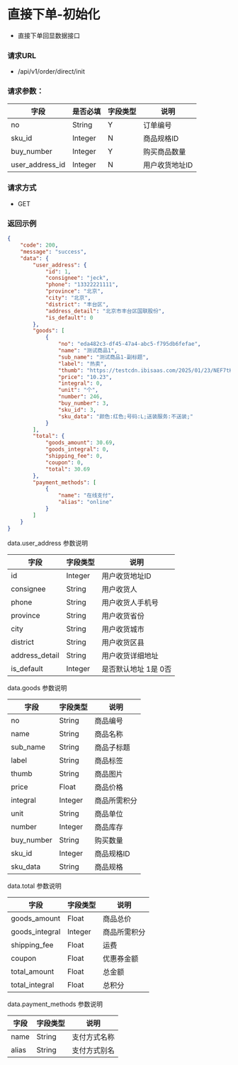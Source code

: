 # 直接下单-初始化

* 直接下单回显数据接口

### 请求URL

* /api/v1/order/direct/init

### 请求参数：

| 字段              | 是否必填    | 字段类型 | 说明       |
|-----------------|---------|------|----------|
| no              | String  | Y    | 订单编号     |
| sku_id          | Integer | N    | 商品规格ID   |
| buy_number      | Integer | Y    | 购买商品数量   |
| user_address_id | Integer | N    | 用户收货地址ID |



### 请求方式
* GET

### 返回示例

```json
{
    "code": 200,
    "message": "success",
    "data": {
        "user_address": {
            "id": 1,
            "consignee": "jeck",
            "phone": "13322221111",
            "province": "北京",
            "city": "北京",
            "district": "丰台区",
            "address_detail": "北京市丰台区国联股份",
            "is_default": 0
        },
        "goods": [
            {
                "no": "eda482c3-df45-47a4-abc5-f795db6fefae",
                "name": "测试商品1",
                "sub_name": "测试商品1-副标题",
                "label": "热卖",
                "thumb": "https://testcdn.ibisaas.com/2025/01/23/NEF7tKfku7VJd9LQzcJExEdLp3PWpdzHP6yuBF7Q.png",
                "price": "10.23",
                "integral": 0,
                "unit": "个",
                "number": 246,
                "buy_number": 3,
                "sku_id": 3,
                "sku_data": "颜色:红色;号码:L;送装服务:不送装;"
            }
        ],
        "total": {
            "goods_amount": 30.69,
            "goods_integral": 0,
            "shipping_fee": 0,
            "coupon": 0,
            "total": 30.69
        },
        "payment_methods": [
            {
                "name": "在线支付",
                "alias": "online"
            }
        ]
    }
}
```

data.user_address 参数说明

| 字段              | 字段类型    | 说明           |
|-----------------|---------|--------------|
| id              | Integer | 用户收货地址ID     |
| consignee  | String  | 用户收货人        |
| phone | String  | 用户收货人手机号     |
| province        | String  | 用户收货省份       |
| city            | String  | 用户收货城市       |
| district        | String  | 用户收货区县       |
| address_detail  | String  | 用户收货详细地址     |
| is_default      | Integer | 是否默认地址 1是 0否 |

data.goods 参数说明

| 字段               | 字段类型    | 说明     |
|------------------|---------|--------|
| no               | String  | 商品编号   |
| name             | String  | 商品名称   |
| sub_name         | String  | 商品子标题  |
| label            | String  | 商品标签   |
| thumb            | String  | 商品图片   |
| price            | Float   | 商品价格   |
| integral         | Integer | 商品所需积分 |
| unit             | String  | 商品单位   |
| number           | Integer | 商品库存   |
| buy_number       | String  | 购买数量   |
| sku_id           | Integer | 商品规格ID |
| sku_data         | String  | 商品规格   |


data.total 参数说明

| 字段             | 字段类型    | 说明     |
|----------------|---------|--------|
| goods_amount   | Float   | 商品总价   |
| goods_integral | Integer | 商品所需积分 |
| shipping_fee   | Float   | 运费     |
| coupon         | Float   | 优惠券金额  |
| total_amount   | Float   | 总金额    |
| total_integral | Float   | 总积分    |

data.payment_methods 参数说明

| 字段           | 字段类型    | 说明         |
|--------------|---------|------------|
| name         | String  | 支付方式名称     |
| alias        | String  | 支付方式别名     |
